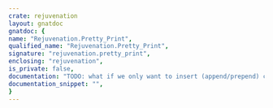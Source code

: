 ```yaml
---
crate: rejuvenation
layout: gnatdoc
gnatdoc: {
name: "Rejuvenation.Pretty_Print",
qualified_name: "Rejuvenation.Pretty_Print",
signature: "rejuvenation.pretty_print",
enclosing: "rejuvenation",
is_private: false,
documentation: "TODO: what if we only want to insert (append/prepend) code that\nshould be pretty printed?\nIn that case we have no node (yet) to surround\nwith pretty print section!",
documentation_snippet: "",
}
---
```

